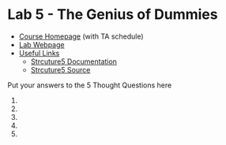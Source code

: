 # Lab 5 - The Genius of Dummies
 * [Course Homepage](http://cs.williams.edu/~cs136/index.html) (with TA schedule)
 * [Lab Webpage](http://cs.williams.edu/~cs136/labs/dummylists.html)
 * [Useful Links](http://cs.williams.edu/~cs136/links.html)
    * [Strcuture5 Documentation](http://www.cs.williams.edu/~bailey/JavaStructures/doc/structure5/index.html)
    * [Strcuture5 Source](http://www.cs.williams.edu/~bailey/JavaStructures/Software_files/structure-source.tgz)

Put your answers to the 5 Thought Questions here

1.

2.

3.

4.

5.
